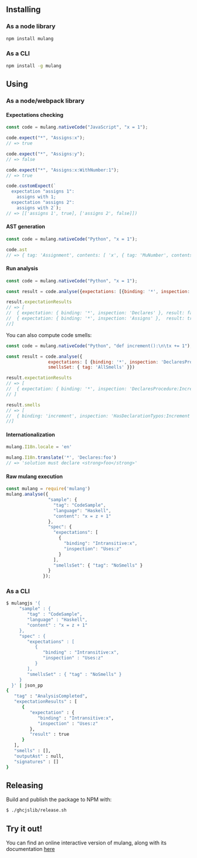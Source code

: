 ## Installing

### As a node library

```bash
npm install mulang
```

### As a CLI

```bash
npm install -g mulang
```

## Using

### As a node/webpack library

#### Expectations checking

```javascript
const code = mulang.nativeCode("JavaScript", "x = 1");

code.expect("*", "Assigns:x");
// => true

code.expect("*", "Assigns:y");
// => false

code.expect("*", "Assigns:x:WithNumber:1");
// => true

code.customExpect(`
  expectation "assigns 1":
    assigns with 1;
  expectation "assigns 2":
    assigns with 2`);
// => [['assigns 1', true], ['assigns 2', false]])
```

#### AST generation

```javascript
const code = mulang.nativeCode("Python", "x = 1");

code.ast
// => { tag: 'Assignment', contents: [ 'x', { tag: 'MuNumber', contents: 1 } ] }
```

#### Run analysis

```javascript
const code = mulang.nativeCode("Python", "x = 1");

const result = code.analyse({expectations: [{binding: '*', inspection: 'Declares'}, {binding: '*', inspection: 'Assigns'}]})

result.expectationResults
// => [
//  { expectation: { binding: '*', inspection: 'Declares' }, result: false },
//  { expectation: { binding: '*', inspection: 'Assigns' },  result: true }
//]
```

You can also compute code smells:

```javascript
const code = mulang.nativeCode("Python", "def increment():\n\tx += 1");

const result = code.analyse({
                expectations: [ {binding: '*', inspection: 'DeclaresProcedure:Increment'} ],
                smellsSet: { tag: 'AllSmells' }})

result.expectationResults
// => [
//  { expectation: { binding: '*', inspection: 'DeclaresProcedure:Increment' }, result: false }
// ]

result.smells
// => [
//  { binding: 'increment', inspection: 'HasDeclarationTypos:Increment' }
//]
```

#### Internationalization

```javascript
mulang.I18n.locale = 'en'

mulang.I18n.translate('*', 'Declares:foo')
// => 'solution must declare <strong>foo</strong>'
```

#### Raw mulang execution

```javascript
const mulang = require('mulang')
mulang.analyse({
                "sample": {
                  "tag": "CodeSample",
                  "language": "Haskell",
                  "content": "x = z + 1"
                },
                "spec": {
                  "expectations": [
                    {
                      "binding": "Intransitive:x",
                      "inspection": "Uses:z"
                    }
                  ],
                  "smellsSet": { "tag": "NoSmells" }
                }
              });
```

### As a CLI

```bash
$ mulangjs '{
     "sample" : {
        "tag" : "CodeSample",
        "language" : "Haskell",
        "content" : "x = z + 1"
     },
     "spec" : {
        "expectations" : [
           {
              "binding" : "Intransitive:x",
              "inspection" : "Uses:z"
           }
        ],
        "smellsSet" : { "tag" : "NoSmells" }
     }
  }' | json_pp
{
   "tag" : "AnalysisCompleted",
   "expectationResults" : [
      {
         "expectation" : {
            "binding" : "Intransitive:x",
            "inspection" : "Uses:z"
         },
         "result" : true
      }
   ],
   "smells" : [],
   "outputAst" : null,
   "signatures" : []
}
```

## Releasing

Build and publish the package to NPM with:

```bash
$ ./ghcjslib/release.sh
```

## Try it out!

You can find an online interactive version of mulang, along with its documentation [here](http://mumuki.github.io/mulang/)

